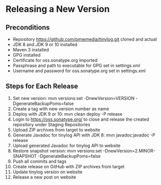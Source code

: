 Releasing a New Version
=======================

Preconditions
-------------

 * Repository https://github.com/pmwmedia/tinylog.git cloned and actual
 * JDK 8 and JDK 9 or 10 installed
 * Maven 3 installed
 * GPG installed
 * Certificate for oss.sonatype.org imported
 * Passphrase and path to executable for GPG set in settings.xml
 * Username and password for oss.sonatype.org set in settings.xml

Steps for Each Release
----------------------

 1. Set new version: mvn versions:set -DnewVersion=VERSION -DgenerateBackupPoms=false
 2. Create a tag with new version number as name
 3. Deploy with JDK 9 or 10: mvn clean deploy -P release
 4. Login to https://oss.sonatype.org/ to close and release the created repository under Staging Repositories
 5. Upload ZIP archives from target to website
 6. Generate Javadoc for tinylog API with JDK 8: mvn javadoc:javadoc -P release
 7. Upload generated Javadoc for tinylog API to website
 8. Restore snapshot version: mvn versions:set -DnewVersion=2.MINOR-SNAPSHOT -DgenerateBackupPoms=false
 9. Push all commits and tags
10. Create release on GitHub with ZIP archives from target
11. Update tinylog version on website
12. Release a new post on website

